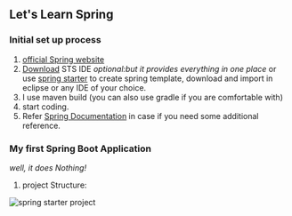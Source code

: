 ## Let's Learn Spring

### Initial set up process

1. [official Spring website](https://spring.io/)
2. [Download](https://spring.io/tools) STS IDE *optional:but it provides everything in one place* or use [spring starter](https://start.spring.io/) to create spring template, download and import in eclipse or any IDE of your choice.
3. I use maven build (you can also use gradle if you are comfortable with)
4. start coding.
5. Refer [Spring Documentation](https://docs.spring.io/spring-framework/docs/current/reference/html/) in case if you need some additional reference.

### My first Spring Boot Application
*well, it does Nothing!*
1. project Structure:

![spring starter project](https://github.com/failedpeanut/spring/blob/main/images_for_README/spring-boot1.png)


